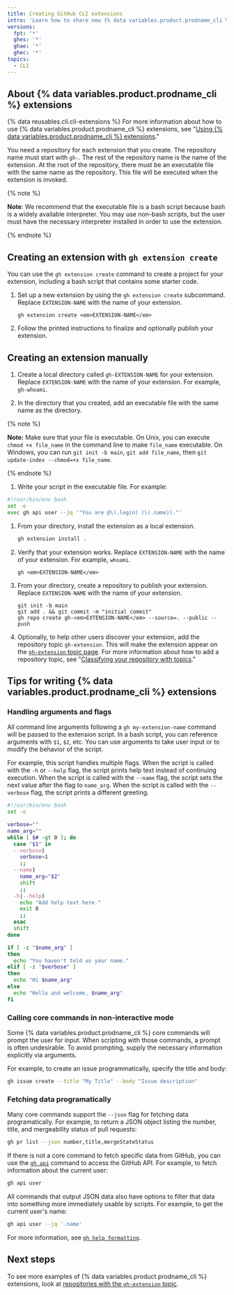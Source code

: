 ```yaml
---
title: Creating GitHub CLI extensions
intro: 'Learn how to share new {% data variables.product.prodname_cli %} commands with other users by creating custom extensions for {% data variables.product.prodname_cli %}.'
versions:
  fpt: '*'
  ghes: '*'
  ghae: '*'
  ghec: '*'
topics:
  - CLI
---
```


## About {% data variables.product.prodname_cli %} extensions

{% data reusables.cli.cli-extensions %} For more information about how to use {% data variables.product.prodname_cli %} extensions, see "[Using {% data variables.product.prodname_cli %} extensions](/github-cli/github-cli/using-github-cli-extensions)."

You need a repository for each extension that you create. The repository name must start with `gh-`. The rest of the repository name is the name of the extension. At the root of the repository, there must be an executable file with the same name as the repository. This file will be executed when the extension is invoked.

{% note %}

**Note**: We recommend that the executable file is a bash script because bash is a widely available interpreter. You may use non-bash scripts, but the user must have the necessary interpreter installed in order to use the extension.

{% endnote %}

## Creating an extension with `gh extension create`

You can use the `gh extension create` command to create a project for your extension, including a bash script that contains some starter code.

1. Set up a new extension by using the `gh extension create` subcommand. Replace `EXTENSION-NAME` with the name of your extension.

    ```shell
    gh extension create <em>EXTENSION-NAME</em>
    ```

1. Follow the printed instructions to finalize and optionally publish your extension.

## Creating an extension manually

1. Create a local directory called `gh-EXTENSION-NAME` for your extension. Replace `EXTENSION-NAME` with the name of your extension. For example, `gh-whoami`.

1. In the directory that you created, add an executable file with the same name as the directory.

  {% note %}

  **Note:** Make sure that your file is executable. On Unix, you can execute `chmod +x file_name` in the command line to make `file_name` executable. On Windows, you can run `git init -b main`, `git add file_name`, then `git update-index --chmod=+x file_name`.

  {% endnote %}

1. Write your script in the executable file. For example:

  ```bash
  #!/usr/bin/env bash
  set -e
  exec gh api user --jq '"You are @\(.login) (\(.name))."'
  ```

1. From your directory, install the extension as a local extension.

   ```bash
   gh extension install .
   ```

1. Verify that your extension works. Replace `EXTENSION-NAME` with the name of your extension. For example, `whoami`.

   ```shell
   gh <em>EXTENSION-NAME</em>
   ```

1. From your directory, create a repository to publish your extension. Replace `EXTENSION-NAME` with the name of your extension.

   ```shell
   git init -b main
   git add . && git commit -m "initial commit" 
   gh repo create gh-<em>EXTENSION-NAME</em> --source=. --public --push 
   ```

1. Optionally, to help other users discover your extension, add the repository topic `gh-extension`. This will make the extension appear on the [`gh-extension` topic page](https://github.com/topics/gh-extension). For more information about how to add a repository topic, see "[Classifying your repository with topics](/github/administering-a-repository/managing-repository-settings/classifying-your-repository-with-topics)."

## Tips for writing {% data variables.product.prodname_cli %} extensions

### Handling arguments and flags

All command line arguments following a `gh my-extension-name` command will be passed to the extension script. In a bash script, you can reference arguments with `$1`, `$2`, etc. You can use arguments to take user input or to modify the behavior of the script.

For example, this script handles multiple flags. When the script is called with the `-h` or `--help` flag, the script prints help text instead of continuing execution. When the script is called with the `--name` flag, the script sets the next value after the flag to `name_arg`. When the script is called with the `--verbose` flag, the script prints a different greeting.

```bash
#!/usr/bin/env bash
set -e

verbose=""
name_arg=""
while [ $# -gt 0 ]; do
  case "$1" in
  --verbose)
    verbose=1
    ;;
  --name)
    name_arg="$2"
    shift
    ;;
  -h|--help)
    echo "Add help text here."
    exit 0
    ;;
  esac
  shift
done

if [ -z "$name_arg" ]
then
  echo "You haven't told us your name."
elif [ -z "$verbose" ]
then
  echo "Hi $name_arg"
else
  echo "Hello and welcome, $name_arg"
fi
```

### Calling core commands in non-interactive mode

Some {% data variables.product.prodname_cli %} core commands will prompt the user for input. When scripting with those commands, a prompt is often undesirable. To avoid prompting, supply the necessary information explicitly via arguments. 

For example, to create an issue programmatically, specify the title and body:

```bash
gh issue create --title "My Title" --body "Issue description"
```

### Fetching data programatically

Many core commands support the `--json` flag for fetching data programatically. For example, to return a JSON object listing the number, title, and mergeability status of pull requests:
```bash
gh pr list --json number,title,mergeStateStatus
```

If there is not a core command to fetch specific data from GitHub, you can use the [`gh api`](https://cli.github.com/manual/gh_api) command to access the GitHub API. For example, to fetch information about the current user:
```bash
gh api user
```

All commands that output JSON data also have options to filter that data into something more immediately usable by scripts. For example, to get the current user's name:

```bash
gh api user --jq '.name'
```

For more information, see [`gh help formatting`](https://cli.github.com/manual/gh_help_formatting).

## Next steps

To see more examples of {% data variables.product.prodname_cli %} extensions, look at [repositories with the `gh-extension` topic](https://github.com/topics/gh-extension).
